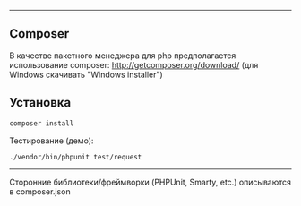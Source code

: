 ---------
Composer
--------

В качестве пакетного менеджера для php предполагается использование composer:
http://getcomposer.org/download/
(для Windows скачивать "Windows installer")

Установка
---------

```bash
composer install
```

Тестирование (демо):
```bash
./vendor/bin/phpunit test/request
```

----------
Сторонние библиотеки/фреймворки (PHPUnit, Smarty, etc.) описываются в composer.json 